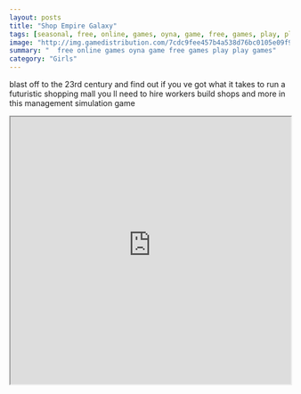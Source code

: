```yaml
---
layout: posts
title: "Shop Empire Galaxy"
tags: [seasonal, free, online, games, oyna, game, free, games, play, play, games]
image: "http://img.gamedistribution.com/7cdc9fee457b4a538d76bc0105e09f9b.jpg"
summary: "  free online games oyna game free games play play games"
category: "Girls"
---
```


blast off to the 23rd century and find out if you ve got what it takes to run a futuristic shopping mall you ll need to hire workers build shops and more in this management simulation game

<iframe width="100%" height="480px;" src="http://flash.gamedistribution.com?game=7cdc9fee457b4a538d76bc0105e09f9b"></iframe>